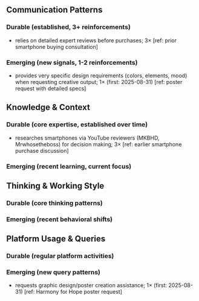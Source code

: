 ## Communication Patterns
### Durable (established, 3+ reinforcements)
- relies on detailed expert reviews before purchases; 3× [ref: prior smartphone buying consultation]

### Emerging (new signals, 1-2 reinforcements)
- provides very specific design requirements (colors, elements, mood) when requesting creative output; 1× (first: 2025-08-31) [ref: poster request with detailed specs]

## Knowledge & Context
### Durable (core expertise, established over time)
- researches smartphones via YouTube reviewers (MKBHD, Mrwhosetheboss) for decision making; 3× [ref: earlier smartphone purchase discussion]

### Emerging (recent learning, current focus)

## Thinking & Working Style
### Durable (core thinking patterns)

### Emerging (recent behavioral shifts)

## Platform Usage & Queries
### Durable (regular platform activities)

### Emerging (new query patterns)
- requests graphic design/poster creation assistance; 1× (first: 2025-08-31) [ref: Harmony for Hope poster request]